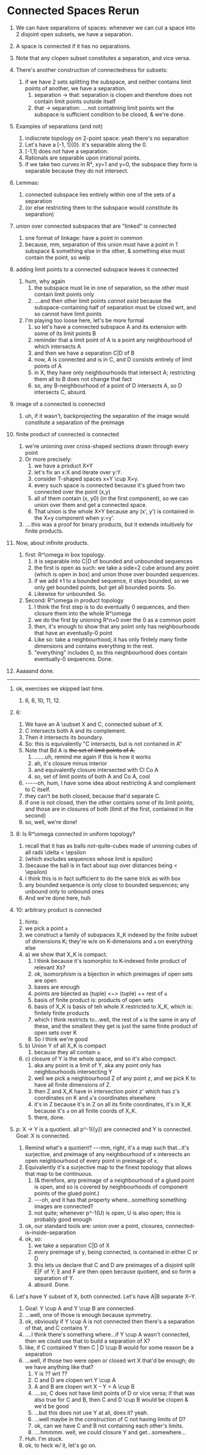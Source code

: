 # Connected Spaces Rerun

1. We can have separations of spaces: whenever we can cut a space into 2 disjoint open subsets, we have a separation.
1. A space is connected if it has no separations.

1. Note that any clopen subset constitutes a separation, and vice versa.

1. There's another construction of connectedness for subsets:
    1. if we have 2 sets splitting the subspace, and neither contains limit points of another, we have a separation.
        1. separation -> that: separation is clopen and therefore does not contain limit points outside itself
        1. that -> separation: ....not contatining limit points wrt the subspace is sufficient condition to be closed, & we're done.

1. Examples of separations (and not)
    1. indiscrete topology on 2-point space: yeah there's no separation
    1. Let's have a [-1, 1]\{0}. it's separable along the 0.
    1. [-1,1] does not have a separation.
    1. Rationals are separable upon irrational points.
    1. if we take two curves in R², xy=1 and y=0, the subspace they form is separable because they do not intersect.
1. Lemmas:
    1. connected subspace lies entirely within one of the sets of a separation
    1. (or else restricting them to the subspace would constitute its separation)
1. union over connected subspaces that are "linked" is connected
    1. one format of linkage: have a point in common
    1. because, mm, separation of this union must have a point in 1 subspace & something else in the other, & something else must contain the point, so welp
1. adding limit points to a connected subspace leaves it connected
    1. hum, why again
        1. the subspace must lie in one of separation, so the other must contain limit points only
        1. ....and then other limit points _cannot exist_ because the subspace-containing half of separation must be closed wrt, and so cannot have limit points
    1. I'm playing too loose here, let's be more formal
        1. so let's have a connected subspace A and its extension with some of its limit points B
        1. reminder that a limit point of A is a point any neighbourhood of which intersects A
        1. and then we have a separation C|D of B
        1. now, A is connected and is in C, and D consists entirely of limit points of A
        1. in X, they have only neighbourhoods that intersect A; restricting them all to B does not change that fact
        1. so, any B-neighbourhood of a point of D intersects A, so D intersects C, absurd.
1. image of a connected is connected
    1. uh, if it wasn't, backprojecting the separation of the image would constitute a separation of the preimage
1. finite product of connected is connected
    1. we're unioning over cross-shaped sections drawn through every point
    2. Or more precisely:
        1. we have a product X×Y
        1. let's fix an x:X and iterate over y:Y.
        1. consider T-shaped spaces x×Y \cup X×y.
        1. every such space is connected because it's glued from two connected over the point (x,y)
        1. all of them contain (x, y0) (in the first component), so we can union over them and get a connected space.
        1. That union is the whole X×Y because any (x', y') is contained in the X×y component when y:=y'.
    1. ....this was a proof for binary products, but it extends intuitively for finite products.
1. Now, about infinite products.
    1. first: R^\omega in box topology.
        1. it is separable into C|D of bounded and unbounded    sequences
        1. the first is open as such: we take a side=2 cube around any point (which is open in box) and union those over bounded sequences.
        1. if we add ±1 to a bounded sequence, it stays bounded, so we only get bounded points, but get all bounded points. So.
        1. Likewise for unbounded. So.
    1. Second: R^\omega in product topology
        1. I think the first step is to do eventually 0 sequences, and then closure them into the whole R^\omega
        1. we do the first by unioning R^n×0 over the 0 as a common point
        1. then, it's enough to show that any point only has neighbourhoods that have an eventually-0 point
        1. Like so: take a neighbourhood; it has only finitely many finite dimensions and contains everything in the rest.
        1. "everything" includes 0, so this neighbourhood does contain eventually-0 sequences. Done.
1. Aaaaand done.

---

1. ok, exercises we skipped last time.
    1. 6, 8, 10, 11, 12.
1. 6:
    1. We have an A \subset X and C, connected subset of X.
    1. C intersects both A and its complement.
    1. Then it intersects its boundary.
    1. So: this is equivalently "C intersects, but is not contained in A"
    1. Note that Bd A is ~~the set of limit points of A.~~
        1. .......uh, remind me again if this is how it works
        1. ah, it's closure minus interior
        1. and equivalently closure intersected with Cl Co A
        1. so, set of limit points of both A and Co A, cool
    1. -----oh, hum, I have some idea about restricting A and complement to C itself.
    1. they can't be both closed, because that'd separate C.
    1. if one is not closed, then the other contains some of its limit points, and those are in closures of both (limit of the first, contained in the second)
    1. so, well, we're done!

1. 8: Is R^\omega connected in uniform topology?
    1. recall that it has as balls not-quite-cubes made of unioning cubes of all radii \delta < \epsilon
    1. (which excludes sequences whose limit is epsilon)
    1. (because the ball is in fact about sup over distances being < \epsilon)
    1. I think this is in fact sufficient to do the same trick as with box
    1. any bounded sequence is only close to bounded sequences; any unbound only to unbound ones
    1. And we're done here, huh
1. 10: arbitrary product is connected
    1. hints:
    1. we pick a point `a`
    1. we construct a family of subspaces X_K indexed by the finite subset of dimensions K; they're w/e on K-dimensions and `a` on everything else
    1. a) we show that X_K is compact.
        1. I think because it's isomorphic to K-indexed finite product of relevant Xs?
        1. ok, isomorphism is a bijection in which preimages of open sets are open
        1. bases are enough
        1. points are bijected as (tuple) <~> (tuple) ++ rest of `a`
        1. basis of finite product is: products of open sets
        1. basis of X_K is basis of teh whole X restricted to X_K, which is: finitely finite products
        1. which I think restricts to...well, the rest of `a` is the same in any of these, and the smallest they get is just the same finite product of open sets over K
        1. So I think we're good
    1. b) Union Y of all X_K is compact
        1. because they all contain `a`.
    1. c) closure of Y is the whole space, and so it's also compact.
        1. aka any point is a limit of Y, aka any point only has neighbourhoods intersecting Y
        1. well we pick a neighbourhood Z of any point z, and we pick K to have all finite dimensions of Z.
        1. then Z and X_K have in intersection point z' which has z's coordinates on K and `a`'s coordinates elsewhere
        1. it's in Z because it's in Z on all its finite coordinates, it's in X_K because it's `a` on all finite coords of X_K.
        1. there, done.
1. p: X -> Y is a quotient. all p^-1({y}) are connected and Y is connected. Goal: X is connected.
    1. Remind what's a quotient? ---mm, right, it's a map such that...it's surjective, and preimage of any neighbourhood of x intersects an open neighbourhood of every point in preimage of x.
    1. Equivalently it's a surjective map to the finest topology that allows that map to be continuous.
        1. (& therefore, any preimage of a neighbourhood of a glued point is open, and so is covered by neighbourhoods of component points of the glued point.)
        1. ---oh, and it has that property where...something something images are connected?
        1. not quite; whenever p^-1(U) is open, U is also open; this is probably good enough
    1. ok, our standard tools are: union over a point, closures, connected-is-inside-separation
    1. ok, so:
        1. we take a separation C|D of X
        1. every preimage of y, being connected, is contained in either C or D
        1. this lets us declare that C and D are preimages of a disjoint split E|F of Y; E and F are then open because quotient, and so form a separation of Y.
        1. absurd. Done.
1.  Let's have Y subset of X, both connected. Let's have A|B separate X–Y.
    1. Goal: Y \cup A and Y \cup B are connected.
    1. ...well, one of those is enough because symmetry.
    1. ok, obviously if Y \cup A is not connected then there's a separation of that, and C contains Y.
    1. ....I think there's something where...if Y \cup A wasn't connected, then we could use that to build a separation of X?
    1. like, if C contained Y then C | D \cup B would for some reason be a separation
    1. ...well, if those two were open or closed wrt X that'd be enough; do we have anything like that?
        1. Y is ?? wrt ??
        1. C and D are clopen wrt Y \cup A
        1. A and B are clopen wrt X – Y = A \cup B
        1. ....so, C does not have limit points of D or vice versa; if that was also true for C and B, then C and D \cup B would be clopen & we'd be good
        1. ...but this does not use Y at all, does it? yeah.
        1. ...well maybe in the construction of C not having limits of D?
        1. ok, can we have C and B not containing each other's limits.
        1. ....hmmmm. well, we could closure Y and get...somewhere...
    1. Huh. I'm stuck.
    1. ok, to heck w/ it, let's go on.